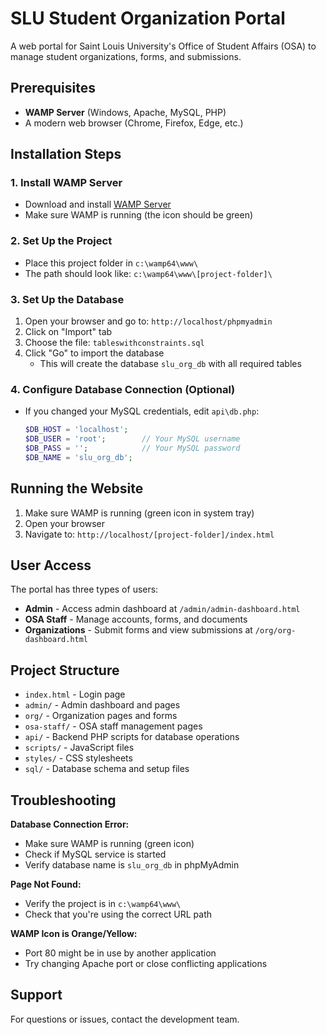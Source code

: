 # SLU Student Organization Portal

A web portal for Saint Louis University's Office of Student Affairs (OSA) to manage student organizations, forms, and submissions.

## Prerequisites

- **WAMP Server** (Windows, Apache, MySQL, PHP)
- A modern web browser (Chrome, Firefox, Edge, etc.)

## Installation Steps

### 1. Install WAMP Server
- Download and install [WAMP Server](https://www.wampserver.com/en/)
- Make sure WAMP is running (the icon should be green)

### 2. Set Up the Project
- Place this project folder in `c:\wamp64\www\`
- The path should look like: `c:\wamp64\www\[project-folder]\`

### 3. Set Up the Database
1. Open your browser and go to: `http://localhost/phpmyadmin`
2. Click on "Import" tab
3. Choose the file: `tableswithconstraints.sql`
4. Click "Go" to import the database
   - This will create the database `slu_org_db` with all required tables

### 4. Configure Database Connection (Optional)
- If you changed your MySQL credentials, edit `api\db.php`:
  ```php
  $DB_HOST = 'localhost';
  $DB_USER = 'root';        // Your MySQL username
  $DB_PASS = '';            // Your MySQL password
  $DB_NAME = 'slu_org_db';
  ```

## Running the Website

1. Make sure WAMP is running (green icon in system tray)
2. Open your browser
3. Navigate to: `http://localhost/[project-folder]/index.html`

## User Access

The portal has three types of users:

- **Admin** - Access admin dashboard at `/admin/admin-dashboard.html`
- **OSA Staff** - Manage accounts, forms, and documents
- **Organizations** - Submit forms and view submissions at `/org/org-dashboard.html`

## Project Structure

- `index.html` - Login page
- `admin/` - Admin dashboard and pages
- `org/` - Organization pages and forms
- `osa-staff/` - OSA staff management pages
- `api/` - Backend PHP scripts for database operations
- `scripts/` - JavaScript files
- `styles/` - CSS stylesheets
- `sql/` - Database schema and setup files

## Troubleshooting

**Database Connection Error:**
- Make sure WAMP is running (green icon)
- Check if MySQL service is started
- Verify database name is `slu_org_db` in phpMyAdmin

**Page Not Found:**
- Verify the project is in `c:\wamp64\www\`
- Check that you're using the correct URL path

**WAMP Icon is Orange/Yellow:**
- Port 80 might be in use by another application
- Try changing Apache port or close conflicting applications

## Support

For questions or issues, contact the development team.
